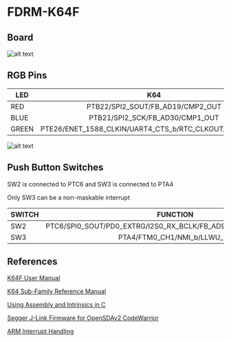 # FDRM-K64F

## Board
![alt text](https://http2.mlstatic.com/tarjeta-freescale-nxp-freedom-board-frdm-k64f-kinetis-D_NQ_NP_705002-MLM27197322984_042018-F.jpg)

## RGB Pins

| LED | K64
| ------ |:------------------:|
| RED              | PTB22/SPI2_SOUT/FB_AD19/CMP2_OUT |
| BLUE              | PTB21/SPI2_SCK/FB_AD30/CMP1_OUT    |
| GREEN              | PTE26/ENET_1588_CLKIN/UART4_CTS_b/RTC_CLKOUT/USB0_CLKIN |

![alt text](https://lh3.googleusercontent.com/qYSUjl_BCulbMZvFPh3Ny8xh5UI0lI--XBM8nrluWPSO5If99ZIUJBeXwkgozKOC0X9vDKdfxomhX75O3AQF66qgPTjqLB0b2BnYiqQk_YReQhOTnWXaNZCPCihne2bgT9m7jLV47pZLAFJB)

## Push Button Switches

SW2 is connected to PTC6 and SW3 is connected to PTA4

Only SW3 can be a non-maskable interrupt

| SWITCH | FUNCTION | ISR
| ------ |:------------------:|:-------:|
| SW2              | PTC6/SPI0_SOUT/PD0_EXTRG/I2S0_RX_BCLK/FB_AD9/I2S0_MCLK/LLWU_P10  | PORTC_IRQHandler() |
| SW3              | PTA4/FTM0_CH1/NMI_b/LLWU_P3     | PORTA_IRQHandler()  |

## References 

[K64F User Manual](https://www.nxp.com/docs/en/user-guide/FRDMK64FUG.pdf)

[K64 Sub-Family Reference Manual](http://www.mouser.com/ds/2/813/K64P144M120SF5RM-1074828.pdf)

[Using Assembly and Intrinsics in C](http://infocenter.arm.com/help/index.jsp?topic=/com.arm.doc.100748_0606_00_en/lmi1470147220260.html)

[Segger J-Link Firmware for OpenSDAv2 CodeWarrior](https://mcuoneclipse.com/2014/04/27/segger-j-link-firmware-for-opensdav2/)

[ARM Interrupt Handling](http://www.eng.auburn.edu/~nelson/courses/elec5260_6260/slides/ARM%20STM32F407%20Interrupts.pdf)
